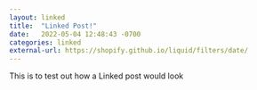 ```yaml
---
layout: linked
title:  "Linked Post!"
date:   2022-05-04 12:48:43 -0700
categories: linked
external-url: https://shopify.github.io/liquid/filters/date/
---
```


This is to test out how a Linked post would look